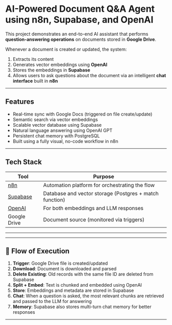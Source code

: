 # AI-Powered Document Q&A Agent using n8n, Supabase, and OpenAI

This project demonstrates an end-to-end AI assistant that performs **question-answering operations** on documents stored in **Google Drive**.

Whenever a document is created or updated, the system:
1. Extracts its content
2. Generates vector embeddings using **OpenAI**
3. Stores the embeddings in **Supabase**
4. Allows users to ask questions about the document via an intelligent **chat interface** built in **n8n**

---

##  Features

-  Real-time sync with Google Docs (triggered on file create/update)
-  Semantic search via vector embeddings
-  Scalable vector database using Supabase
-  Natural language answering using OpenAI GPT
-  Persistent chat memory with PostgreSQL
-  Built using a fully visual, no-code workflow in n8n

---

##  Tech Stack

| Tool        | Purpose                                 |
|-------------|------------------------------------------|
| [n8n](https://n8n.io)         | Automation platform for orchestrating the flow |
| [Supabase](https://supabase.com)   | Database and vector storage (Postgres + match function) |
| [OpenAI](https://openai.com)       | For both embeddings and LLM responses |
| Google Drive | Document source (monitored via triggers) |

---


---

## 🔄 Flow of Execution

1. **Trigger**: Google Drive file is created/updated
2. **Download**: Document is downloaded and parsed
3. **Delete Existing**: Old records with the same file ID are deleted from Supabase
4. **Split + Embed**: Text is chunked and embedded using OpenAI
5. **Store**: Embeddings and metadata are stored in Supabase
6. **Chat**: When a question is asked, the most relevant chunks are retrieved and passed to the LLM for answering
7. **Memory**: Supabase also stores multi-turn chat memory for better responses

---




